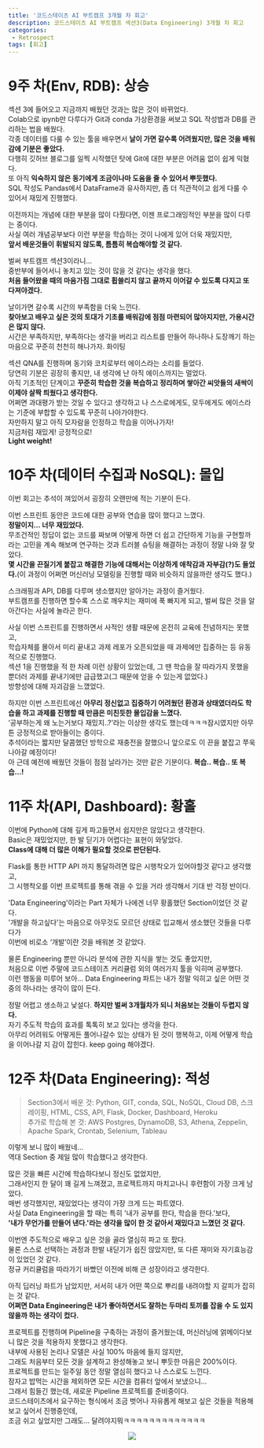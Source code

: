 ```yaml
---
title: '코드스테이츠 AI 부트캠프 3개월 차 회고'
description: 코드스테이츠 AI 부트캠프 섹션3(Data Engineering) 3개월 차 회고
categories:
 - Retrospect
tags: [회고]
---
```


# 9주 차(Env, RDB): 상승

섹션 3에 들어오고 지금까지 배웠던 것과는 많은 것이 바뀌었다.<br>
Colab으로 ipynb만 다루다가 Git과 conda 가상환경을 써보고 SQL 작성법과 DB를 관리하는 법을 배웠다.<br>
각종 데이터를 다룰 수 있는 툴을 배우면서 **날이 가면 갈수록 어려웠지만, 많은 것을 배워감에 기분은 좋았다.**<br>
다행히 깃허브 블로그를 일찍 시작했던 탓에 Git에 대한 부분은 어려움 없이 쉽게 익혔다.<br>
또 아직 **익숙하지 않은 동기에게 조금이나마 도움을 줄 수 있어서 뿌듯했다.**<br>
SQL 작성도 Pandas에서 DataFrame과 유사하지만, 좀 더 직관적이고 쉽게 다룰 수 있어서 재밌게 진행했다.

이전까지는 개념에 대한 부분을 많이 다뤘다면, 이젠 프로그래밍적인 부분을 많이 다루는 중이다.<br>
사실 여러 개념공부보다 이런 부분을 학습하는 것이 나에게 있어 더욱 재밌지만,<br>
**앞서 배운것들이 휘발되지 않도록, 틈틈히 복습해야할 것 같다.**

벌써 부트캠프 섹션3이라니...<br>
중반부에 들어서니 놓치고 있는 것이 많을 것 같다는 생각을 했다.<br>
**처음 들어왔을 때의 마음가짐 그대로 휩쓸리지 않고 끝까지 이어갈 수 있도록 다지고 또 다져야겠다.**

날이가면 갈수록 시간의 부족함을 더욱 느낀다.<br>
**찾아보고 배우고 싶은 것의 토대가 기초를 배워감에 점점 마련되어 많아지지만, 가용시간은 많지 않다.**<br>
시간은 부족하지만, 부족하다는 생각을 버리고 리스트를 만들어 하나하나 도장깨기 하는 마음으로 꾸준히 천천히 해나가자. 화이팅

섹션 QNA를 진행하며 동기와 코치로부터 에이스라는 소리를 들었다.<br>
당연히 기분은 굉장히 좋지만, 내 생각에 난 아직 에이스까지는 멀었다.<br>
아직 기초적인 단계이고 **꾸준히 학습한 것을 복습하고 정리하며 쌓아간 씨앗들의 새싹이 이제야 살짝 틔웠다고 생각한다.**<br>
어쩌면 과대평가 받는 것일 수 있다고 생각하고 나 스스로에게도, 모두에게도 에이스라는 기준에 부합할 수 있도록 꾸준히 나아가야한다.<br>
자만하지 말고 아직 모자람을 인정하고 학습을 이어나가자!<br>
지금처럼 재밌게! 긍정적으로!<br>
**Light weight!**

# 10주 차(데이터 수집과 NoSQL): 몰입

이번 회고는 추석이 껴있어서 굉장히 오랜만에 적는 기분이 든다.

이번 스프린트 동안은 코드에 대한 공부와 연습을 많이 했다고 느꼈다.<br>
**정말이지… 너무 재밌었다.**<br>
무조건적인 정답이 없는 코드를 짜보며 어떻게 하면 더 쉽고 간단하게 기능을 구현할까라는 고민을 계속 해보며 연구하는 것과 트러블 슈팅을 해결하는 과정이 정말 나와 잘 맞았다.<br>
**몇 시간을 끈질기게 붙잡고 해결한 기능에 대해서는 이상하게 애착감과 자부감(?)도 들었다.**(이 과정이 어쩌면 머신러닝 모델링을 진행할 때와 비슷하지 않을까란 생각도 했다.)<br>

스크래핑과 API, DB를 다루며 생소했지만 알아가는 과정이 즐거웠다.<br>
부트캠프를 진행하면 할수록 스스로 깨우치는 재미에 푹 빠지게 되고, 벌써 많은 것을 알아간다는 사실에 놀라곤 한다.

사실 이번 스프린트를 진행하면서 사적인 생활 때문에 온전히 교육에 전념하지는 못했고,<br>
학습자체를 몰아서 미리 끝내고 과제 레포가 오픈되었을 때 과제에만 집중하는 등 유동적으로 진행했다.<br>
섹션 1을 진행했을 적 한 차례 이런 상황이 있었는데, 그 땐 학습을 잘 따라가지 못했을 뿐더러 과제를 끝내기에만 급급했고(그 때문에 얻을 수 있는게 없었다.)<br>
방향성에 대해 자괴감을 느꼈었다.

하지만 이번 스프린트에선 **아무리 정신없고 집중하기 어려웠던 환경과 상태였더라도 학습을 하고 과제를 진행할 때 만큼은 미친듯한 몰입감을 느꼈다.**<br>
‘공부하는게 왜 노는거보다 재밌지..?’라는 이상한 생각도 했는데ㅋㅋㅋ잠시였지만 아무튼 긍정적으로 받아들이는 중이다.<br>
추석이라는 짧지만 달콤했던 방학으로 재충전을 잘했으니 앞으로도 이 끈을 붙잡고 쭈욱 나아갈 예정이다!<br>
아 근데 예전에 배웠던 것들이 점점 날라가는 것만 같은 기분이다. **복습.. 복습.. 또 복습…!**

# 11주 차(API, Dashboard): 황홀

이번에 Python에 대해 깊게 파고들면서 쉽지만은 않았다고 생각한다.<br>
Basic은 재밌었지만, 한 발 딛기가 어렵다는 표현이 와닿았다.<br>
**Class에 대해 더 많은 이해가 필요할 것으로 판단된다.**

Flask를 통한 HTTP API 까지 통달하려면 많은 시행착오가 있어야할것 같다고 생각했고,<br>
그 시행착오를 이번 프로젝트를 통해 겪을 수 있을 거라 생각해서 기대 반 걱정 반이다.

'Data Engineering'이라는 Part 자체가 나에겐 너무 황홀했던 Section이었던 것 같다.<br>
'개발을 하고싶다'는 마음으로 아무것도 모르던 상태로 입교해서 생소했던 것들을 다루다가<br>
이번에 비로소 ‘개발’이란 것을 배워본 것 같았다.

물론 Engineering 뿐만 아니라 분석에 관한 지식을 쌓는 것도 좋았지만,<br>
처음으로 이번 주말에 코드스테이츠 커리큘럼 외의 여러가지 툴을 익히며 공부했다.<br>
이런 행동을 미루어 보아… Data Engineering 파트는 내가 정말 익히고 싶은 어떤 것 중의 하나라는 생각이 많이 든다.

정말 어렵고 생소하고 낯설다. **하지만 벌써 3개월차가 되니 처음보는 것들이 두렵지 않다.**<br>
자기 주도적 학습의 효과를 톡톡히 보고 있다는 생각을 한다.<br>
아무리 어려워도 어떻게든 풀어나갈수 있는 상태가 된 것이 행복하고, 이제 어떻게 학습을 이어나갈 지 감이 잡힌다. keep going 해야겠다.

# 12주 차(Data Engineering): 적성

> Section3에서 배운 것: Python, GIT, conda, SQL, NoSQL, Cloud DB, 스크레이핑, HTML, CSS, API, Flask, Docker, Dashboard, Heroku<br>
> 추가로 학습해 본 것: AWS Postgres, DynamoDB, S3, Athena, Zeppelin, Apache Spark, Crontab, Selenium, Tableau<br>

이렇게 보니 많이 배웠네...<br>
역대 Section 중 제일 많이 학습했다고 생각한다.<br>

많은 것을 빠른 시간에 학습하다보니 정신도 없었지만,<br>
그래서인지 한 달이 꽤 길게 느껴졌고, 프로젝트까지 마치고나니 후련함이 가장 크게 남았다.<br>
매번 생각했지만, 재밌었다는 생각이 가장 크게 드는 파트였다.<br>
사실 Data Engineering을 할 때는 특히 '내가 공부를 한다, 학습을 한다.'보다,<br>
**'내가 무언가를 만들어 낸다.'라는 생각을 많이 한 것 같아서 재밌다고 느꼈던 것 같다.**

이번엔 주도적으로 배우고 싶은 것을 골라 열심히 파고 또 팠다.<br>
물론 스스로 선택하는 과정과 한발 내딛기가 쉽진 않았지만, 또 다른 재미와 자기효능감이 있었던 것 같다.<br>
정규 커리큘럼을 따라가기 바빴던 이전에 비해 큰 성장이라고 생각한다.<br>

아직 딥러닝 파트가 남았지만, 서서히 내가 어떤 쪽으로 뿌리를 내려야할 지 갈피가 잡히는 것 같다.<br>
**어쩌면 Data Engineering은 내가 좋아하면서도 잘하는 두마리 토끼를 잡을 수 도 있지 않을까 하는 생각이 컸다.**<br>

프로젝트를 진행하며 Pipeline을 구축하는 과정이 즐거웠는데, 머신러닝에 얽메이다보니 많은 것을 적용하지 못했다고 생각한다.<br>
내부에 사용된 논리나 모델은 사실 100% 마음에 들지 않지만,<br>
그래도 처음부터 모든 것을 설계하고 완성해놓고 보니 뿌듯한 마음은 200%이다.<br>
프로젝트를 만드는 일주일 동안 정말 열심히 했다고 나 스스로도 느낀다.<br>
잠자고 밥먹는 시간을 제외하면 모든 시간을 컴퓨터 앞에서 보냈으니...<br>
그래서 힘들긴 했는데, 새로운 Pipeline 프로젝트를 준비중이다.<br>
코드스테이츠에서 요구하는 형식에서 조금 벗어나 자유롭게 해보고 싶은 것들을 적용해보고 싶어서 진행중인데,<br>
조금 쉬고 싶었지만 그래도... 달려야지뭐ㅋㅋㅋㅋㅋㅋㅋㅋㅋㅋㅋㅋㅋ

<div al>

<center>

![](https://jjalbang.today/files/jjalbox/2016/08/20160820_57b83ac0aa067.jpg)

</center>  